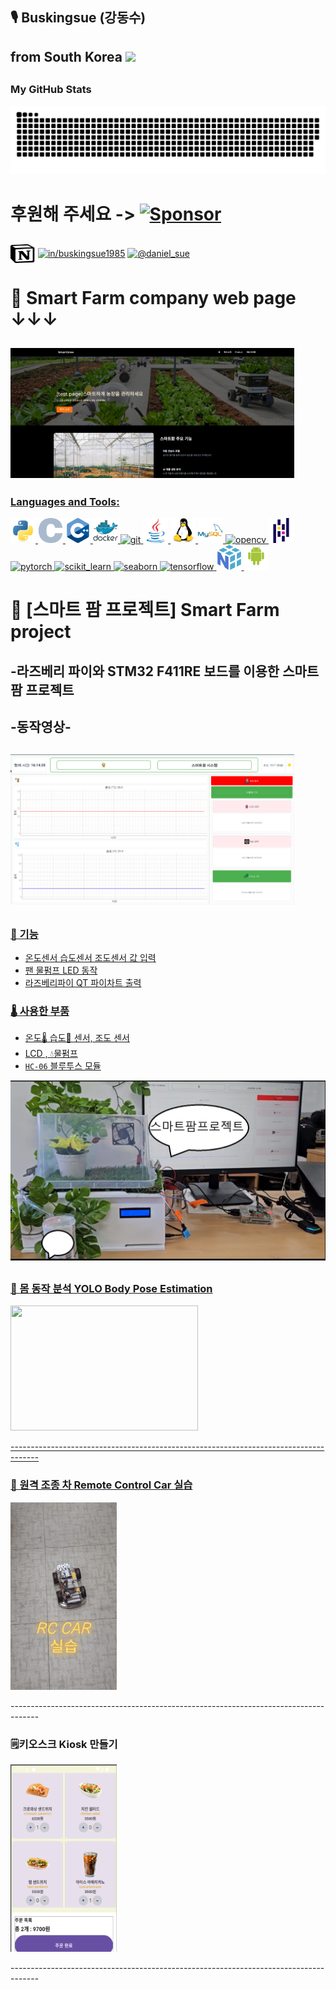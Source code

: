 ## 🎙 Buskingsue (강동수) 
## from South Korea <img src="https://github.com/user-attachments/assets/9a09e332-9b4f-4e3c-b60c-b430b9a7ae4a" width="50">
##
### My GitHub Stats

<picture>
  <source media="(prefers-color-scheme: dark)" srcset="https://raw.githubusercontent.com/manekinekko/manekinekko/output/github-snake-dark.svg">
  <source media="(prefers-color-scheme: light)" srcset="https://raw.githubusercontent.com/manekinekko/manekinekko/output/github-snake.svg">
  <img alt="github contribution grid snake animation" src="https://raw.githubusercontent.com/manekinekko/manekinekko/output/github-snake.svg">
</picture>

###
# 후원해 주세요 -> [![Sponsor](https://img.shields.io/badge/Sponsor-💖-ff69b4)](https://github.com/sponsors/buskingsue) 
##
<p align="left">
<a href="https://www.notion.so/KioskApp-UI-f612e09e76904610babf669ab6d203f7?pvs=4" target="blank"><img align="center" src="https://github.com/buskingsue/buskingsue/blob/main/Notion-logo.svg.png" alt="notion" height="30" width="40" /></a>  
<a href="https://www.linkedin.com/in/buskingsue1985" target="blank"><img align="center" src="https://raw.githubusercontent.com/rahuldkjain/github-profile-readme-generator/master/src/images/icons/Social/linked-in-alt.svg" alt="in/buskingsue1985" height="30" width="40" /></a>
<a href="https://www.youtube.com/watch?v=jynmDlyK1Tg" target="blank"><img align="center" src="https://raw.githubusercontent.com/rahuldkjain/github-profile-readme-generator/master/src/images/icons/Social/youtube.svg" alt="@daniel_sue" height="30" width="40" />
</a></p>

# 📌 Smart Farm company web page ↓↓↓
## <p align="left"> <a href="https://smartgrow-jftea.pyxl.ai"><img width = "90%" src= "https://github.com/buskingsue/buskingsue/blob/main/smartgrow.png"> 


<h3 align="left">Languages and Tools:</h3>
<p align="left"> <a href="https://www.python.org" target="_blank" rel="noreferrer"> <img src="https://raw.githubusercontent.com/devicons/devicon/master/icons/python/python-original.svg" alt="python" width="40" height="40"/> </a> <a href="https://www.cprogramming.com/" target="_blank" rel="noreferrer"> <img src="https://raw.githubusercontent.com/devicons/devicon/master/icons/c/c-original.svg" alt="c" width="40" height="40"/> </a> <a href="https://www.w3schools.com/cpp/" target="_blank" rel="noreferrer"> <img src="https://raw.githubusercontent.com/devicons/devicon/master/icons/cplusplus/cplusplus-original.svg" alt="cplusplus" width="40" height="40"/> </a> <a href="https://www.docker.com/" target="_blank" rel="noreferrer"> <img src="https://raw.githubusercontent.com/devicons/devicon/master/icons/docker/docker-original-wordmark.svg" alt="docker" width="40" height="40"/> </a> <a href="https://git-scm.com/" target="_blank" rel="noreferrer"> <img src="https://www.vectorlogo.zone/logos/git-scm/git-scm-icon.svg" alt="git" width="40" height="40"/> </a> <a href="https://www.java.com" target="_blank" rel="noreferrer"> <img src="https://raw.githubusercontent.com/devicons/devicon/master/icons/java/java-original.svg" alt="java" width="40" height="40"/> </a>  <a href="https://www.linux.org/" target="_blank" rel="noreferrer"> <img src="https://raw.githubusercontent.com/devicons/devicon/master/icons/linux/linux-original.svg" alt="linux" width="40" height="40"/> </a> <a href="https://www.mysql.com/" target="_blank" rel="noreferrer"> <img src="https://raw.githubusercontent.com/devicons/devicon/master/icons/mysql/mysql-original-wordmark.svg" alt="mysql" width="40" height="40"/> </a> <a href="https://opencv.org/" target="_blank" rel="noreferrer"> <img src="https://www.vectorlogo.zone/logos/opencv/opencv-icon.svg" alt="opencv" width="40" height="40"/> </a> <a href="https://pandas.pydata.org/" target="_blank" rel="noreferrer"> <img src="https://raw.githubusercontent.com/devicons/devicon/2ae2a900d2f041da66e950e4d48052658d850630/icons/pandas/pandas-original.svg" alt="pandas" width="40" height="40"/> </a>  <a href="https://pytorch.org/" target="_blank" rel="noreferrer"> <img src="https://www.vectorlogo.zone/logos/pytorch/pytorch-icon.svg" alt="pytorch" width="40" height="40"/> </a> <a href="https://scikit-learn.org/" target="_blank" rel="noreferrer"> <img src="https://upload.wikimedia.org/wikipedia/commons/0/05/Scikit_learn_logo_small.svg" alt="scikit_learn" width="40" height="40"/> </a> <a href="https://seaborn.pydata.org/" target="_blank" rel="noreferrer"> <img src="https://seaborn.pydata.org/_images/logo-mark-lightbg.svg" alt="seaborn" width="40" height="40"/> </a> <a href="https://www.tensorflow.org" target="_blank" rel="noreferrer"> <img src="https://www.vectorlogo.zone/logos/tensorflow/tensorflow-icon.svg" alt="tensorflow" width="40" height="40"/> </a> <a href="https://numpy.org" target="_blank" rel="noreferrer"><img src="https://github.com/buskingsue/buskingsue/blob/main/numpy-svgrepo-com.svg" alt="numpy" width="40" height="40"/></a><a href="https://developer.android.com" target="_blank" rel="noreferrer"> <img src="https://raw.githubusercontent.com/devicons/devicon/master/icons/android/android-original-wordmark.svg" alt="android" width="40" height="40"/> </a></p>

# 
# 🌾 [스마트 팜 프로젝트] Smart Farm project
## -라즈베리 파이와 STM32 F411RE 보드를 이용한 스마트 팜 프로젝트
## -동작영상-
## <p align="left"> <a href="https://www.instagram.com/reel/DFKBKrtoJxT/?utm_source=ig_web_copy_link&igsh=MzRlODBiNWFlZA=="><img width = "90%" src= "https://github.com/buskingsue/Smart_Farm_final/blob/main/ui_smart_farm.png"> 
##
###  🔨 기능
- 온도센서 습도센서 조도센서 값 입력
- 팬 물펌프 LED 동작
- 라즈베리파이 QT 파이차트 출력
####
###  🌡 사용한 부품
- 온도🌡️ 습도🌁 센서, 조도 센서
- LCD , 💧물펌프
- `HC-06` 블루투스 모듈
<img width = "100%" src="https://github.com/buskingsue/Smart_Farm_final/blob/main/%EC%8A%A4%EB%A7%88%ED%8A%B8%ED%8C%9C%20%ED%91%9C%EC%A7%80.png">

## 

<h3 align="left">💪 몸 동작 분석 YOLO Body Pose Estimation</h3>
<p><img src="https://github.com/buskingsue/buskingsue/blob/main/cut2.gif" height="200" width="300"></p>
-------------------------------------------------------------------------------------
<p align="left">
<h3 align="left">🚗 원격 조종 차 Remote Control Car 실습 </h3>
<a href="https://www.instagram.com/reel/DEw407nyrJc/?utm_source=ig_web_copy_link" target="_blank">
<img src="https://github.com/buskingsue/buskingsue/blob/main/rc.jpg" height="300" width="170" alt="인스타그램 썸네일" >
</a></p>
-------------------------------------------------------------------------------------  
<p align="left">
<h3 align="left"> 🗒️키오스크 Kiosk 만들기 </h3>
<img src="https://github.com/buskingsue/buskingsue/blob/main/k6.png" height="300" width="170" alt="키오스크">
</p>
-------------------------------------------------------------------------------------  



